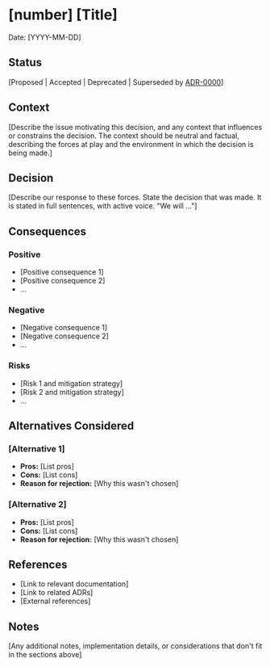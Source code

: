 # [number] [Title]

Date: [YYYY-MM-DD]

## Status

[Proposed | Accepted | Deprecated | Superseded by [ADR-0000](0000-adr-title.md)]

## Context

[Describe the issue motivating this decision, and any context that influences or constrains the decision. The context should be neutral and factual, describing the forces at play and the environment in which the decision is being made.]

## Decision

[Describe our response to these forces. State the decision that was made. It is stated in full sentences, with active voice. "We will ..."]

## Consequences

### Positive

- [Positive consequence 1]
- [Positive consequence 2]
- ...

### Negative

- [Negative consequence 1]
- [Negative consequence 2]
- ...

### Risks

- [Risk 1 and mitigation strategy]
- [Risk 2 and mitigation strategy]
- ...

## Alternatives Considered

### [Alternative 1]

- **Pros:** [List pros]
- **Cons:** [List cons]
- **Reason for rejection:** [Why this wasn't chosen]

### [Alternative 2]

- **Pros:** [List pros]
- **Cons:** [List cons]
- **Reason for rejection:** [Why this wasn't chosen]

## References

- [Link to relevant documentation]
- [Link to related ADRs]
- [External references]

## Notes

[Any additional notes, implementation details, or considerations that don't fit in the sections above]
